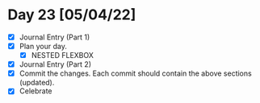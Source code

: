 # Day 23 [05/04/22]

- [x] Journal Entry (Part 1)
- [x] Plan your day.
  - [x] NESTED FLEXBOX
- [x] Journal Entry (Part 2)
- [x] Commit the changes. Each commit should contain the above sections (updated).
- [x] Celebrate
<!-- [x] to tick -->
